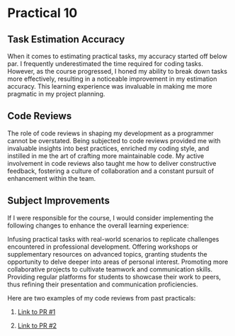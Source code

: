 # Practical 10
## Task Estimation Accuracy
When it comes to estimating practical tasks, my accuracy started off below par. 
I frequently underestimated the time required for coding tasks. 
However, as the course progressed, I honed my ability to break down tasks more effectively, resulting in a noticeable improvement in my estimation accuracy. 
This learning experience was invaluable in making me more pragmatic in my project planning.
## Code Reviews
The role of code reviews in shaping my development as a programmer cannot be overstated. 
Being subjected to code reviews provided me with invaluable insights into best practices, enriched my coding style, and instilled in me the art of crafting more maintainable code. 
My active involvement in code reviews also taught me how to deliver constructive feedback, fostering a culture of collaboration and a constant pursuit of enhancement within the team.

## Subject Improvements
If I were responsible for the course, I would consider implementing the following changes to enhance the overall learning experience:

Infusing practical tasks with real-world scenarios to replicate challenges encountered in professional development.
Offering workshops or supplementary resources on advanced topics, granting students the opportunity to delve deeper into areas of personal interest.
Promoting more collaborative projects to cultivate teamwork and communication skills.
Providing regular platforms for students to showcase their work to peers, thus refining their presentation and communication proficiencies.

Here are two examples of my code reviews from past practicals:

1. [Link to PR #1](https://github.com/jc959024/cp1404practicals/pull/3)

2. [Link to PR #2](https://github.com/jc959024/cp1404practicals/pull/4)
  